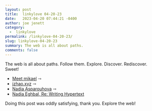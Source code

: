 ```yaml
---
layout: post
title:  linkylove 04-20-23
date:   2023-04-20 07:44:21 -0400
author: joe jenett
category:
  -  linkylove
permalink: /linkylove-04-20-23/
slug: linkylove-04-20-23
summary: The web is all about paths. 
comments: false
---
```

The web is all about paths. Follow them. Explore. Discover. Rediscover. Sweet!

<ul class="linkylove">
	<li><a href="https://dwt-archives.joejenett.com/?s=mikael">Meet mikael</a> <span title="led to something he led me to before.">⇾</span></li>
	<li><a title="Jacky" href="https://jzhao.xyz/">jzhao.xyz</a> <span title="led to  another researcher linked within an interesting bit of writing.">⇾</span></li>
	<li><a title="Nadia Asparouhova" href="https://nadia.xyz/">Nadia Asparouhova</a> <span title="led to something about her.">⇾</span></li>
	<li><a title="Nadia Eghbal, Re: Writing Hypertext" href="https://www.kickscondor.com/nadia-eghbal/">Nadia Eghbal, Re: Writing Hypertext</a> </li>
</ul>

Doing this post was oddly satisfying, thank you. Explore the web!




<a href="https://brid.gy/publish/mastodon"></a>